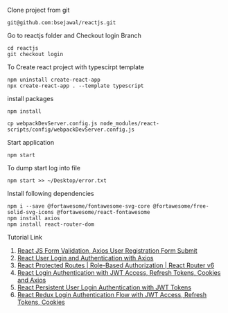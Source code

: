 Clone project from git 
```
git@github.com:bsejawal/reactjs.git
```

Go to reactjs folder and Checkout login Branch 
```
cd reactjs
git checkout login
```
To Create react project with typescirpt template
```
npm uninstall create-react-app
npx create-react-app . --template typescript
```
install packages 
```
npm install
```
```
cp webpackDevServer.config.js node_modules/react-scripts/config/webpackDevServer.config.js
```
Start application
```
npm start
```
To dump start log into file
```
npm start >> ~/Desktop/error.txt
```
Install following dependencies
```
npm i --save @fortawesome/fontawesome-svg-core @fortawesome/free-solid-svg-icons @fortawesome/react-fontawesome
npm install axios
npm install react-router-dom
```
Tutorial Link
1) [React JS Form Validation, Axios User Registration Form Submit](https://www.youtube.com/watch?v=brcHK3P6ChQ&list=RDCMUCY38RvRIxYODO4penyxUwTg)
2) [React User Login and Authentication with Axios](https://www.youtube.com/watch?v=X3qyxo_UTR4&list=RDCMUCY38RvRIxYODO4penyxUwTg)
3) [React Protected Routes | Role-Based Authorization | React Router v6](https://www.youtube.com/watch?v=oUZjO00NkhY&list=RDCMUCY38RvRIxYODO4penyxUwTg)
4) [React Login Authentication with JWT Access, Refresh Tokens, Cookies and Axios](https://www.youtube.com/watch?v=nI8PYZNFtac&list=RDCMUCY38RvRIxYODO4penyxUwTg)
5) [React Persistent User Login Authentication with JWT Tokens](https://www.youtube.com/watch?v=27KeYk-5vJw&list=RDCMUCY38RvRIxYODO4penyxUwTg)
6) [React Redux Login Authentication Flow with JWT Access, Refresh Tokens, Cookies](https://www.youtube.com/watch?v=-JJFQ9bkUbo&list=RDCMUCY38RvRIxYODO4penyxUwTg)

